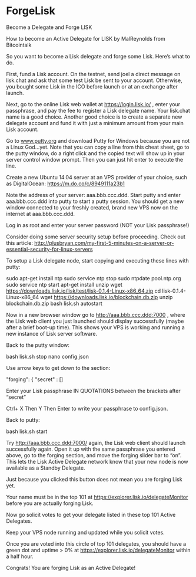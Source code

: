 # ForgeLisk
Become a Delegate and Forge LISK

How to become an Active Delegate for LISK
by MalReynolds from Bitcointalk


So you want to become a Lisk delegate and forge some Lisk.  Here’s what to do.


First, fund a Lisk account.  On the testnet, send joel a direct message on lisk.chat and ask that some test Lisk be sent to your account.  Otherwise, you bought some Lisk in the ICO before launch or at an exchange after launch.  


Next, go to the online Lisk web wallet at https://login.lisk.io/ , enter your passphrase, and pay the fee to register a Lisk delegate name.  Your lisk.chat name is a good choice.   Another good choice is to create a separate new delegate account and fund it with just a minimum amount from your main Lisk account.  


Go to www.putty.org and download Putty for Windows because you are not a Linux God...yet.  Note that you can copy a line from this cheat sheet, go to the putty window, do a right click and the copied text will show up in your server control window prompt.  Then you can just hit enter to execute the line.


Create a new Ubuntu 14.04 server at an VPS provider of your choice, such as DigitalOcean: https://m.do.co/c/8949111a23b1


Note the address of your server:  aaa.bbb.ccc.ddd.  Start putty and enter aaa.bbb.ccc.ddd into putty to start a putty session.  You should get a new window connected to your freshly created, brand new VPS now on the internet at aaa.bbb.ccc.ddd.


Log in as root and enter your server password (NOT your Lisk passphrase!) 


Consider doing some server security setup before proceeding.  Check out this article:
http://plusbryan.com/my-first-5-minutes-on-a-server-or-essential-security-for-linux-servers


To setup a Lisk delegate node, start copying and executing these lines with putty:


sudo apt-get install ntp
sudo service ntp stop
sudo ntpdate pool.ntp.org
sudo service ntp start
apt-get install unzip
wget https://downloads.lisk.io/lisk/test/lisk-0.1.4-Linux-x86_64.zip
cd lisk-0.1.4-Linux-x86_64
wget https://downloads.lisk.io/blockchain.db.zip
unzip blockchain.db.zip
bash lisk.sh autostart


Now in a new browser window  go to http://aaa.bbb.ccc.ddd:7000 , where the Lisk web client you just launched should display successfully (maybe after a brief boot-up time).  This shows your VPS is working and running a new instance of Lisk server software.


Back to the putty window:


bash lisk.sh stop
nano config.json


Use arrow keys to get down to the section:


"forging": {
  "secret" : []


Enter your Lisk passphrase IN QUOTATIONS between the brackets after “secret”


Ctrl+ X Then Y Then Enter to write your passphrase to config.json.  


Back to putty:


bash lisk.sh start


Try http://aaa.bbb.ccc.ddd:7000/ again, the Lisk web client should launch successfully again.  Open it up with the same passphrase you entered above, go to the forging section, and move the forging slider bar to “on”.  This lets the Lisk Active Delegate network know that your new node is now available as a Standby Delegate. 


Just because you clicked this button does not mean you are forging Lisk yet.


Your name must be in the top 101 at  https://explorer.lisk.io/delegateMonitor before you are actually forging Lisk. 


Now go solicit votes to get your delegate listed in these top 101 Active Delegates.  


Keep your VPS node running and updated while you solicit votes.


Once you are voted into this circle of top 101 delegates, you should have a green dot and uptime > 0%  at https://explorer.lisk.io/delegateMonitor within a half hour.

Congrats! You are forging Lisk as an Active Delegate!
